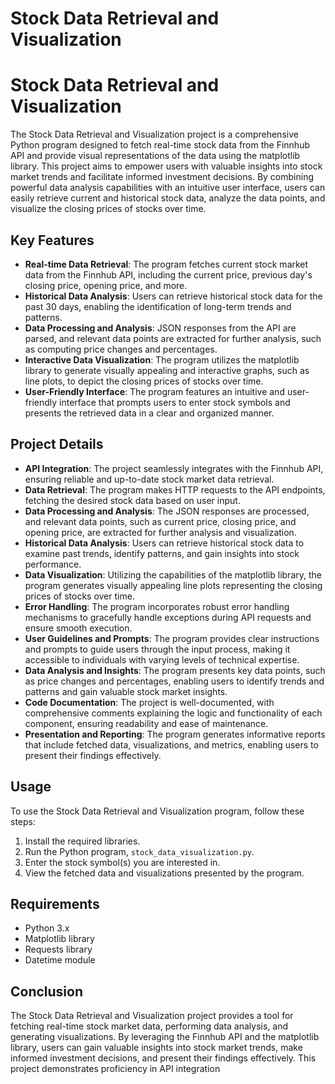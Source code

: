 # Stock Data Retrieval and Visualization

# Stock Data Retrieval and Visualization

The Stock Data Retrieval and Visualization project is a comprehensive Python program designed to fetch real-time stock data from the Finnhub API and provide visual representations of the data using the matplotlib library. This project aims to empower users with valuable insights into stock market trends and facilitate informed investment decisions. By combining powerful data analysis capabilities with an intuitive user interface, users can easily retrieve current and historical stock data, analyze the data points, and visualize the closing prices of stocks over time.

## Key Features

- **Real-time Data Retrieval**: The program fetches current stock market data from the Finnhub API, including the current price, previous day's closing price, opening price, and more.
- **Historical Data Analysis**: Users can retrieve historical stock data for the past 30 days, enabling the identification of long-term trends and patterns.
- **Data Processing and Analysis**: JSON responses from the API are parsed, and relevant data points are extracted for further analysis, such as computing price changes and percentages.
- **Interactive Data Visualization**: The program utilizes the matplotlib library to generate visually appealing and interactive graphs, such as line plots, to depict the closing prices of stocks over time.
- **User-Friendly Interface**: The program features an intuitive and user-friendly interface that prompts users to enter stock symbols and presents the retrieved data in a clear and organized manner.

## Project Details

- **API Integration**: The project seamlessly integrates with the Finnhub API, ensuring reliable and up-to-date stock market data retrieval.
- **Data Retrieval**: The program makes HTTP requests to the API endpoints, fetching the desired stock data based on user input.
- **Data Processing and Analysis**: The JSON responses are processed, and relevant data points, such as current price, closing price, and opening price, are extracted for further analysis and visualization.
- **Historical Data Analysis**: Users can retrieve historical stock data to examine past trends, identify patterns, and gain insights into stock performance.
- **Data Visualization**: Utilizing the capabilities of the matplotlib library, the program generates visually appealing line plots representing the closing prices of stocks over time.
- **Error Handling**: The program incorporates robust error handling mechanisms to gracefully handle exceptions during API requests and ensure smooth execution.
- **User Guidelines and Prompts**: The program provides clear instructions and prompts to guide users through the input process, making it accessible to individuals with varying levels of technical expertise.
- **Data Analysis and Insights**: The program presents key data points, such as price changes and percentages, enabling users to identify trends and patterns and gain valuable stock market insights.
- **Code Documentation**: The project is well-documented, with comprehensive comments explaining the logic and functionality of each component, ensuring readability and ease of maintenance.
- **Presentation and Reporting**: The program generates informative reports that include fetched data, visualizations, and metrics, enabling users to present their findings effectively.

## Usage

To use the Stock Data Retrieval and Visualization program, follow these steps:

1. Install the required libraries.
2. Run the Python program, `stock_data_visualization.py`.
3. Enter the stock symbol(s) you are interested in.
4. View the fetched data and visualizations presented by the program.

## Requirements

- Python 3.x
- Matplotlib library
- Requests library
- Datetime module

## Conclusion

The Stock Data Retrieval and Visualization project provides a tool for fetching real-time stock market data, performing data analysis, and generating visualizations. By leveraging the Finnhub API and the matplotlib library, users can gain valuable insights into stock market trends, make informed investment decisions, and present their findings effectively. This project demonstrates proficiency in API integration
